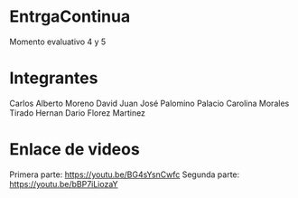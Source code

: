 # EntrgaContinua
Momento evaluativo 4 y 5

# Integrantes
Carlos Alberto Moreno David
Juan José Palomino Palacio
Carolina Morales Tirado
Hernan Dario Florez Martinez

# Enlace de videos
 
Primera parte: https://youtu.be/BG4sYsnCwfc
Segunda parte: https://youtu.be/bBP7iLiozaY
